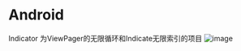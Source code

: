 # Android
Indicator 为ViewPager的无限循环和Indicate无限索引的项目
![image](https://github.com/s1991721/Android/blob/master/Indicator/preview.gif)